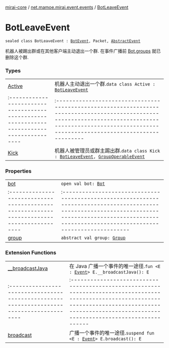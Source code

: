 [mirai-core](../../index.md) / [net.mamoe.mirai.event.events](../index.md) / [BotLeaveEvent](./index.md)

# BotLeaveEvent

`sealed class BotLeaveEvent : `[`BotEvent`](../-bot-event/index.md)`, Packet, `[`AbstractEvent`](../../net.mamoe.mirai.event/-abstract-event/index.md)

机器人被踢出群或在其他客户端主动退出一个群. 在事件广播前 [Bot.groups](../../net.mamoe.mirai/-bot/groups.md) 就已删除这个群.

### Types
|||
|:----------------------------------------------------------------------------------------|:---------------------------------------------------------------------------------------------------------------------------------------------------------------------------------------------------------|
| [Active](-active/index.md) | 机器人主动退出一个群.`data class Active : `[`BotLeaveEvent`](./index.md) ||||
|:----------------------------------------------------------------------------------------|:---------------------------------------------------------------------------------------------------------------------------------------------------------------------------------------------------------|
| [Kick](-kick/index.md) | 机器人被管理员或群主踢出群.`data class Kick : `[`BotLeaveEvent`](./index.md)`, `[`GroupOperableEvent`](../-group-operable-event/index.md) |

### Properties
|||
|:----------------------------------------------------------------------------------------|:---------------------------------------------------------------------------------------------------------------------------------------------------------------------------------------------------------|
| [bot](bot.md) | `open val bot: `[`Bot`](../../net.mamoe.mirai/-bot/index.md) ||||
|:----------------------------------------------------------------------------------------|:---------------------------------------------------------------------------------------------------------------------------------------------------------------------------------------------------------|
| [group](group.md) | `abstract val group: `[`Group`](../../net.mamoe.mirai.contact/-group/index.md) |

### Extension Functions
|||
|:----------------------------------------------------------------------------------------|:---------------------------------------------------------------------------------------------------------------------------------------------------------------------------------------------------------|
| [__broadcastJava](../../net.mamoe.mirai.event/__broadcast-java.md) | 在 Java 广播一个事件的唯一途径.`fun <E : `[`Event`](../../net.mamoe.mirai.event/-event/index.md)`> E.__broadcastJava(): E` ||||
|:----------------------------------------------------------------------------------------|:---------------------------------------------------------------------------------------------------------------------------------------------------------------------------------------------------------|
| [broadcast](../../net.mamoe.mirai.event/broadcast.md) | 广播一个事件的唯一途径.`suspend fun <E : `[`Event`](../../net.mamoe.mirai.event/-event/index.md)`> E.broadcast(): E` |

